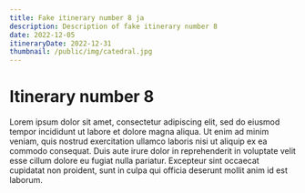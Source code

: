 ```yaml
---
title: Fake itinerary number 8 ja 
description: Description of fake itinerary number 8
date: 2022-12-05
itineraryDate: 2022-12-31
thumbnail: /public/img/catedral.jpg
---
```


# Itinerary number 8

Lorem ipsum dolor sit amet, consectetur adipiscing elit, sed do eiusmod tempor incididunt ut labore et dolore magna aliqua. Ut enim ad minim veniam, quis nostrud exercitation ullamco laboris nisi ut aliquip ex ea commodo consequat. Duis aute irure dolor in reprehenderit in voluptate velit esse cillum dolore eu fugiat nulla pariatur. Excepteur sint occaecat cupidatat non proident, sunt in culpa qui officia deserunt mollit anim id est laborum.
